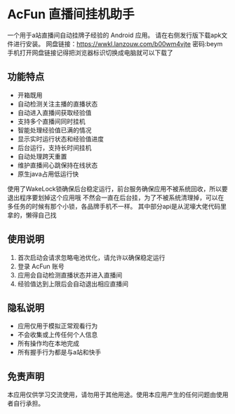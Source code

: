 # AcFun 直播间挂机助手

一个用于a站直播间自动挂牌子经验的 Android 应用。
请在右侧发行版下载apk文件进行安装。
网盘链接：https://wwkl.lanzouw.com/b00wm4vjte
密码:beym
手机打开网盘链接记得把浏览器标识切换成电脑就可以下载了
## 功能特点

- 开箱既用
- 自动检测关注主播的直播状态
- 自动进入直播间获取经验值
- 支持多个直播间同时挂机
- 智能处理经验值已满的情况
- 显示实时运行状态和经验值进度
- 后台运行，支持长时间挂机
- 自动处理跨天重置
- 维护直播间心跳保持在线状态
- 原生java占用低运行快

使用了WakeLock锁确保后台稳定运行，前台服务确保应用不被系统回收，所以要退出程序要划掉这个应用哦
不然会一直在后台挂，为了不被系统清理掉，可以在多任务的时候有那个小锁，各品牌手机不一样。
其中部分api是从泥壕大佬代码里拿的，懒得自己找

## 使用说明

1. 首次启动会请求忽略电池优化，请允许以确保稳定运行
2. 登录 AcFun 账号
3. 应用会自动检测直播状态并进入直播间
4. 经验值达到上限后会自动退出相应直播间


## 隐私说明

- 应用仅用于模拟正常观看行为
- 不会收集或上传任何个人信息
- 所有操作均在本地完成
- 所有握手行为都是与a站和快手

## 免责声明

本应用仅供学习交流使用，请勿用于其他用途。使用本应用产生的任何问题由使用者自行承担。


